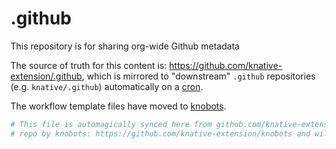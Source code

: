 # .github

This repository is for sharing org-wide Github metadata

The source of truth for this content is: https://github.com/knative-extension/.github,
which is mirrored to "downstream" `.github` repositories (e.g. `knative/.github`)
automatically on a [cron](/.github/workflows/sync.yaml).

The workflow template files have moved to [knobots](https://github.com/knative-extension/knobots).

```yaml
# This file is automagically synced here from github.com/knative-extension/.github
# repo by knobots: https://github.com/knative-extension/knobots and will be overwritten.
```
